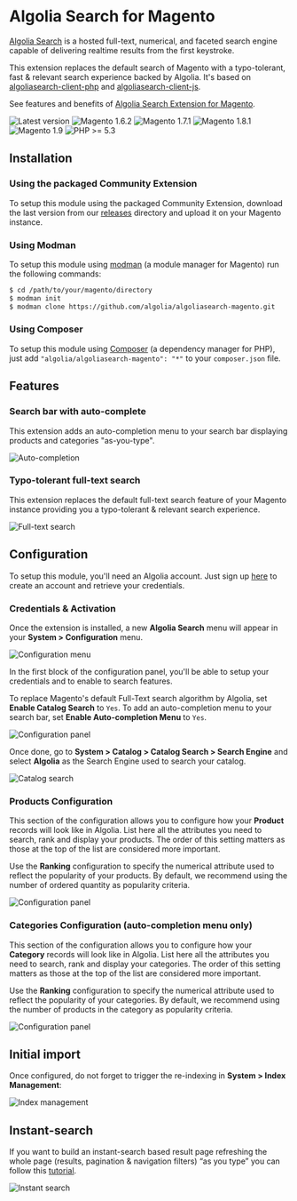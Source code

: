 Algolia Search for Magento
==================

[Algolia Search](http://www.algolia.com) is a hosted full-text, numerical, and faceted search engine capable of delivering realtime results from the first keystroke.

This extension replaces the default search of Magento with a typo-tolerant, fast & relevant search experience backed by Algolia. It's based on [algoliasearch-client-php](https://github.com/algolia/algoliasearch-client-php) and [algoliasearch-client-js](https://github.com/algolia/algoliasearch-client-js).


See features and benefits of [Algolia Search Extension for Magento](https://www.algolia.com/with/magento).

![Latest version](https://img.shields.io/badge/latest-1.1.0-green.svg)
![Magento 1.6.2](https://img.shields.io/badge/magento-1.6.2-blue.svg)
![Magento 1.7.1](https://img.shields.io/badge/magento-1.7.1-blue.svg)
![Magento 1.8.1](https://img.shields.io/badge/magento-1.8.1-blue.svg)
![Magento 1.9](https://img.shields.io/badge/magento-1.9-blue.svg)
![PHP >= 5.3](https://img.shields.io/badge/php-%3E=5.3-green.svg)

Installation
--------------

### Using the packaged Community Extension

To setup this module using the packaged Community Extension, download the last version from our [releases](https://github.com/algolia/algoliasearch-magento/tree/master/releases) directory and upload it on your Magento instance.

### Using Modman

To setup this module using [modman](https://github.com/colinmollenhour/modman) (a module manager for Magento) run the following commands:

```sh
$ cd /path/to/your/magento/directory
$ modman init
$ modman clone https://github.com/algolia/algoliasearch-magento.git
```

### Using Composer

To setup this module using [Composer](https://getcomposer.org/) (a dependency manager for PHP), just add ```"algolia/algoliasearch-magento": "*"``` to your ```composer.json``` file.

Features
--------

### Search bar with auto-complete

This extension adds an auto-completion menu to your search bar displaying products and categories "as-you-type".

![Auto-completion](doc/auto-completion.gif)

### Typo-tolerant full-text search

This extension replaces the default full-text search feature of your Magento instance providing you a typo-tolerant & relevant search experience.

![Full-text search](doc/fts.png)


Configuration
--------------

To setup this module, you'll need an Algolia account. Just sign up [here](http://www.algolia.com/users/sign_up) to create an account and retrieve your credentials.

### Credentials & Activation

Once the extension is installed, a new **Algolia Search** menu will appear in your **System > Configuration** menu.

![Configuration menu](doc/configuration-menu.png)

In the first block of the configuration panel, you'll be able to setup your credentials and to enable to search features.

To replace Magento's default Full-Text search algorithm by Algolia, set **Enable Catalog Search** to `Yes`. To add an auto-completion menu to your search bar, set **Enable Auto-completion Menu** to `Yes`.

![Configuration panel](doc/configuration-credentials.png)

Once done, go to **System > Catalog > Catalog Search > Search Engine** and select **Algolia** as the Search Engine used to search your catalog.

![Catalog search](doc/catalog-search.png)


### Products Configuration

This section of the configuration allows you to configure how your **Product** records will look like in Algolia. List here all the attributes you need to search, rank and display your products. The order of this setting matters as those at the top of the list are considered more important.

Use the **Ranking** configuration to specify the numerical attribute used to reflect the popularity of your products. By default, we recommend using the number of ordered quantity as popularity criteria.

![Configuration panel](doc/configuration-product.png)

### Categories Configuration (auto-completion menu only)

This section of the configuration allows you to configure how your **Category** records will look like in Algolia. List here all the attributes you need to search, rank and display your categories. The order of this setting matters as those at the top of the list are considered more important.

Use the **Ranking** configuration to specify the numerical attribute used to reflect the popularity of your categories. By default, we recommend using the number of products in the category as popularity criteria.

![Configuration panel](doc/configuration-category.png)

Initial import
-----------------

Once configured, do not forget to trigger the re-indexing in **System > Index Management**:

![Index management](doc/index-management.png)


Instant-search
---------------

If you want to build an instant-search based result page refreshing the whole page (results, pagination & navigation filters) “as you type” you can follow this [tutorial](http://www.algolia.com/doc/tutorials/instant-search).

![Instant search](doc/instant-search.gif)

